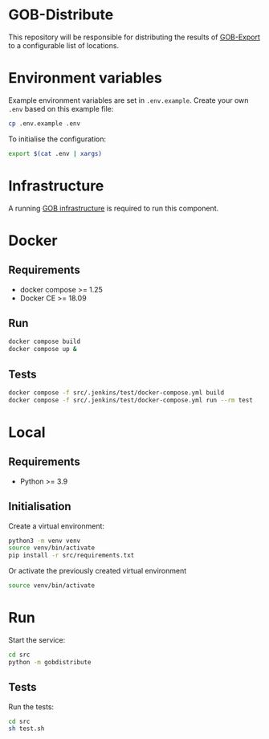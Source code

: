 # GOB-Distribute

This repository will be responsible for distributing the results of [GOB-Export](https://github.com/Amsterdam/GOB-Export) to a configurable list of locations.

# Environment variables
Example environment variables are set in `.env.example`. Create your own `.env` based on this example file:

```bash
cp .env.example .env
```

To initialise the configuration:

```bash
export $(cat .env | xargs)
```

# Infrastructure

A running [GOB infrastructure](https://github.com/Amsterdam/GOB-Infra)
is required to run this component.

# Docker

## Requirements

* docker compose >= 1.25
* Docker CE >= 18.09

## Run

```bash
docker compose build
docker compose up &
```

## Tests

```bash
docker compose -f src/.jenkins/test/docker-compose.yml build
docker compose -f src/.jenkins/test/docker-compose.yml run --rm test
```

# Local

## Requirements

* Python >= 3.9

## Initialisation

Create a virtual environment:

```bash
python3 -m venv venv
source venv/bin/activate
pip install -r src/requirements.txt
```

Or activate the previously created virtual environment

```bash
source venv/bin/activate
```

# Run

Start the service:

```bash
cd src
python -m gobdistribute
```

## Tests

Run the tests:

```bash
cd src
sh test.sh
```

